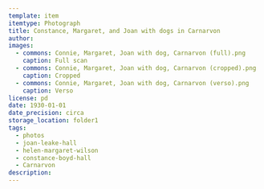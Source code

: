 ```yaml
---
template: item
itemtype: Photograph
title: Constance, Margaret, and Joan with dogs in Carnarvon
author: 
images:
  - commons: Connie, Margaret, Joan with dog, Carnarvon (full).png
    caption: Full scan
  - commons: Connie, Margaret, Joan with dog, Carnarvon (cropped).png
    caption: Cropped
  - commons: Connie, Margaret, Joan with dog, Carnarvon (verso).png
    caption: Verso
license: pd
date: 1930-01-01
date_precision: circa
storage_location: folder1
tags:
  - photos
  - joan-leake-hall
  - helen-margaret-wilson
  - constance-boyd-hall
  - Carnarvon
description: 
---
```

